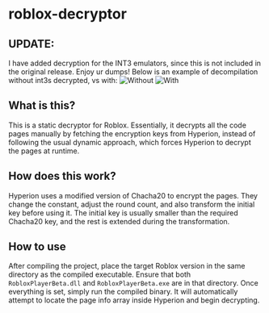 # roblox-decryptor

## UPDATE:
I have added decryption for the INT3 emulators, since this is not included in the original release. Enjoy ur dumps! Below is an example of decompilation without int3s decrypted, vs with:
![Without](https://i.imgur.com/uSKhNX9.png)
![With](https://i.imgur.com/TZn0bIR.png)

## What is this?
This is a static decryptor for Roblox. Essentially, it decrypts all the code pages manually by fetching the encryption keys from Hyperion, instead of following the usual dynamic approach, which forces Hyperion to decrypt the pages at runtime.

## How does this work?
Hyperion uses a modified version of Chacha20 to encrypt the pages. They change the constant, adjust the round count, and also transform the initial key before using it. The initial key is usually smaller than the required Chacha20 key, and the rest is extended during the transformation.

## How to use
After compiling the project, place the target Roblox version in the same directory as the compiled executable. Ensure that both `RobloxPlayerBeta.dll` and `RobloxPlayerBeta.exe` are in that directory. Once everything is set, simply run the compiled binary. It will automatically attempt to locate the page info array inside Hyperion and begin decrypting.
